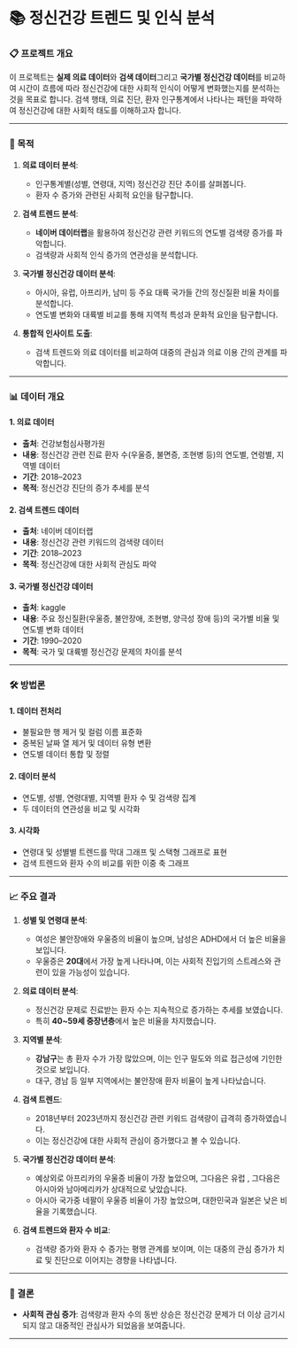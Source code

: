 # 📚 정신건강 트렌드 및 인식 분석

### 📋 프로젝트 개요
이 프로젝트는 **실제 의료 데이터**와 **검색 데이터**그리고 **국가별 정신건강 데이터**를 비교하여 시간이 흐름에 따라 정신건강에 대한 사회적 인식이 어떻게 변화했는지를 분석하는 것을 목표로 합니다. 검색 행태, 의료 진단, 환자 인구통계에서 나타나는 패턴을 파악하여 정신건강에 대한 사회적 태도를 이해하고자 합니다.

---

### 🎯 목적
1. **의료 데이터 분석**:
   - 인구통계별(성별, 연령대, 지역) 정신건강 진단 추이를 살펴봅니다.
   - 환자 수 증가와 관련된 사회적 요인을 탐구합니다.

2. **검색 트렌드 분석**:
   - **네이버 데이터랩**을 활용하여 정신건강 관련 키워드의 연도별 검색량 증가를 파악합니다.
   - 검색량과 사회적 인식 증가의 연관성을 분석합니다.
     
3. **국가별 정신건강 데이터 분석**:
   - 아시아, 유럽, 아프리카, 남미 등 주요 대륙 국가들 간의 정신질환 비율 차이를 분석합니다.
   - 연도별 변화와 대륙별 비교를 통해 지역적 특성과 문화적 요인을 탐구합니다.
     
4. **통합적 인사이트 도출**:
   - 검색 트렌드와 의료 데이터를 비교하여 대중의 관심과 의료 이용 간의 관계를 파악합니다.

---

### 📊 데이터 개요
#### 1. **의료 데이터**
- **출처**: 건강보험심사평가원
- **내용**: 정신건강 관련 진료 환자 수(우울증, 불면증, 조현병 등)의 연도별, 연령별, 지역별 데이터
- **기간**: 2018–2023
- **목적**: 정신건강 진단의 증가 추세를 분석

#### 2. **검색 트렌드 데이터**
- **출처**: 네이버 데이터랩
- **내용**: 정신건강 관련 키워드의 검색량 데이터
- **기간**: 2018–2023
- **목적**: 정신건강에 대한 사회적 관심도 파악

#### 3. **국가별 정신건강 데이터**
- **출처**: kaggle
- **내용**: 주요 정신질환(우울증, 불안장애, 조현병, 양극성 장애 등)의 국가별 비율 및 연도별 변화 데이터
- **기간**: 1990–2020
- **목적**: 국가 및 대륙별 정신건강 문제의 차이를 분석

---

### 🛠️ 방법론
#### 1. **데이터 전처리**
   - 불필요한 행 제거 및 컬럼 이름 표준화
   - 중복된 날짜 열 제거 및 데이터 유형 변환
   - 연도별 데이터 통합 및 정렬

#### 2. **데이터 분석**
   - 연도별, 성별, 연령대별, 지역별 환자 수 및 검색량 집계
   - 두 데이터의 연관성을 비교 및 시각화

#### 3. **시각화**
   - 연령대 및 성별별 트렌드를 막대 그래프 및 스택형 그래프로 표현
   - 검색 트렌드와 환자 수의 비교를 위한 이중 축 그래프
   

---

### 📈 주요 결과

1. **성별 및 연령대 분석**:
   - 여성은 불안장애와 우울증의 비율이 높으며, 남성은 ADHD에서 더 높은 비율을 보입니다.
   - 우울증은 **20대**에서 가장 높게 나타나며, 이는 사회적 진입기의 스트레스와 관련이 있을 가능성이 있습니다.
     
2. **의료 데이터 분석**:
   - 정신건강 문제로 진료받는 환자 수는 지속적으로 증가하는 추세를 보였습니다.
   - 특히 **40~59세 중장년층**에서 높은 비율을 차지했습니다.

3. **지역별 분석**:
   - **강남구**는 총 환자 수가 가장 많았으며, 이는 인구 밀도와 의료 접근성에 기인한 것으로 보입니다.
   - 대구, 경남 등 일부 지역에서는 불안장애 환자 비율이 높게 나타났습니다.
     
4. **검색 트렌드**:
   - 2018년부터 2023년까지 정신건강 관련 키워드 검색량이 급격히 증가하였습니다.
   - 이는 정신건강에 대한 사회적 관심이 증가했다고 볼 수 있습니다.

4. **국가별 정신건강 데이터 분석**:
   - 예상외로 아프리카의 우울증 비율이 가장 높았으며, 그다음은 유럽 , 그다음은 아시아와 남아메리카가 상대적으로 낮았습니다.
   - 아시아 국가중 네팔이 우울증 비율이 가장 높았으며, 대한민국과 일본은 낮은 비율을 기록했습니다.

5. **검색 트렌드와 환자 수 비교**:
   - 검색량 증가와 환자 수 증가는 평행 관계를 보이며, 이는 대중의 관심 증가가 치료 및 진단으로 이어지는 경향을 나타냅니다.
  


---

### 🌟 결론
- **사회적 관심 증가**: 검색량과 환자 수의 동반 상승은 정신건강 문제가 더 이상 금기시되지 않고 대중적인 관심사가 되었음을 보여줍니다.

---

